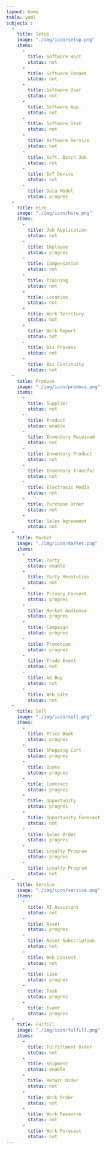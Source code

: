 ```yaml
---
layout: home
tabla: yaml
subjects :
  -
    title: Setup
    image: "./img/icon/setup.png"
    items:
      -
        title: Software Host
        status: not
      -
        title: Software Tenant
        status: not
      -
        title: Software User
        status: not
      -
        title: Software App.
        status: not
      -
        title: Software Test
        status: not
      -
        title: Software Service
        status: not
      -
        title: Soft. Batch Job
        status: not
      -
        title: IoT Device
        status: not
      -
        title: Data Model
        status: progres
  - 
    title: Hire
    image: "./img/icon/hire.png"
    items:
      - 
        title: Job Application
        status: not
      - 
        title: Employee
        status: progres
      - 
        title: Compensation
        status: not
      - 
        title: Training
        status: not
      - 
        title: Location
        status: not
      - 
        title: Work Territory
        status: not
      - 
        title: Work Report
        status: not
      - 
        title: Biz Process
        status: not
      - 
        title: Biz Continuity
        status: not
  - 
    title: Produce
    image: "./img/icon/produce.png"
    items:
      - 
        title: Supplier
        status: not
      - 
        title: Product
        status: enable
      - 
        title: Inventory Received
        status: not
      - 
        title: Inventory Product
        status: not
      - 
        title: Inventory Transfer
        status: not
      - 
        title: Electronic Media
        status: not
      - 
        title: Purchase Order
        status: not
      - 
        title: Sales Agreement
        status: not
  - 
    title: Market
    image: "./img/icon/market.png"
    items:
      - 
        title: Party
        status: enable
      - 
        title: Party Resolution
        status: not
      - 
        title: Privacy Consent
        status: progres
      - 
        title: Market Audience
        status: progres
      - 
        title: Campaign
        status: progres
      - 
        title: Promotion
        status: progres
      - 
        title: Trade Event
        status: not
      - 
        title: Ad Buy
        status: not
      - 
        title: Web Site
        status: not
  - 
    title: Sell
    image: "./img/icon/sell.png"
    items:
      - 
        title: Price Book
        status: progres
      - 
        title: Shopping Cart
        status: progres
      - 
        title: Quote
        status: progres
      - 
        title: Contract
        status: progres
      - 
        title: Opportunity
        status: progres
      - 
        title: Opportunity Forecast
        status: not
      - 
        title: Sales Order
        status: progres
      - 
        title: Loyalty Program
        status: progres
      - 
        title: Loyalty Program
        status: not
  - 
    title: Service
    image: "./img/icon/service.png"
    items:
      - 
        title: AI Assistant
        status: not
      - 
        title: Asset
        status: progres
      - 
        title: Asset Subscription
        status: not
      - 
        title: Web Content
        status: not
      - 
        title: Case
        status: progres
      - 
        title: Task
        status: progres
      - 
        title: Event
        status: progres
  - 
    title: Fulfill
    image: "./img/icon/fulfill.png"
    items:
      - 
        title: Fulfillment Order
        status: not
      - 
        title: Shipment
        status: enable
      - 
        title: Return Order
        status: not
      - 
        title: Work Order
        status: not
      - 
        title: Work Resource
        status: not
      - 
        title: Work Forecast
        status: not
---
```

